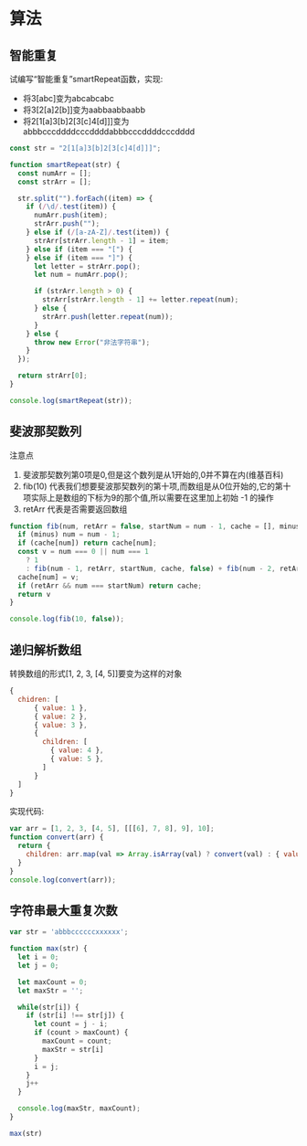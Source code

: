 # 算法

## 智能重复
试编写“智能重复”smartRepeat函数，实现:
+ 将3[abc]变为abcabcabc
+ 将3[2[a]2[b]]变为aabbaabbaabb
+ 将2[1[a]3[b]2[3[c]4[d]]]变为abbbcccddddcccddddabbbcccddddcccdddd

``` js
const str = "2[1[a]3[b]2[3[c]4[d]]]";

function smartRepeat(str) {
  const numArr = [];
  const strArr = [];

  str.split("").forEach((item) => {
    if (/\d/.test(item)) {
      numArr.push(item);
      strArr.push("");
    } else if (/[a-zA-Z]/.test(item)) {
      strArr[strArr.length - 1] = item;
    } else if (item === "[") {
    } else if (item === "]") {
      let letter = strArr.pop();
      let num = numArr.pop();

      if (strArr.length > 0) {
        strArr[strArr.length - 1] += letter.repeat(num);
      } else {
        strArr.push(letter.repeat(num));
      }
    } else {
      throw new Error("非法字符串");
    }
  });

  return strArr[0];
}

console.log(smartRepeat(str));
```

## 斐波那契数列
注意点
1. 斐波那契数列第0项是0,但是这个数列是从1开始的,0并不算在内(维基百科)
2. fib(10) 代表我们想要斐波那契数列的第十项,而数组是从0位开始的,它的第十项实际上是数组的下标为9的那个值,所以需要在这里加上初始 -1 的操作
3. retArr 代表是否需要返回数组
``` js
function fib(num, retArr = false, startNum = num - 1, cache = [], minus = true) {
  if (minus) num = num - 1;
  if (cache[num]) return cache[num];
  const v = num === 0 || num === 1
    ? 1
    : fib(num - 1, retArr, startNum, cache, false) + fib(num - 2, retArr, startNum, cache, false)
  cache[num] = v;
  if (retArr && num === startNum) return cache;
  return v
}

console.log(fib(10, false));
```

## 递归解析数组
转换数组的形式[1, 2, 3, [4, 5]]要变为这样的对象
``` js
{
  chidren: [
      { value: 1 },
      { value: 2 },
      { value: 3 },
      {
        children: [
          { value: 4 },
          { value: 5 },
        ]
      }
  ]
}
```

实现代码:
``` js
var arr = [1, 2, 3, [4, 5], [[[6], 7, 8], 9], 10];
function convert(arr) {
  return {
    children: arr.map(val => Array.isArray(val) ? convert(val) : { value: val })
  }
}
console.log(convert(arr));
```

## 字符串最大重复次数
``` js
var str = 'abbbccccccxxxxxx';

function max(str) {
  let i = 0;
  let j = 0;

  let maxCount = 0;
  let maxStr = '';

  while(str[i]) {
    if (str[i] !== str[j]) {
      let count = j - i;
      if (count > maxCount) {
        maxCount = count;
        maxStr = str[i]
      }
      i = j;
    }
    j++
  }

  console.log(maxStr, maxCount);
}

max(str)
```